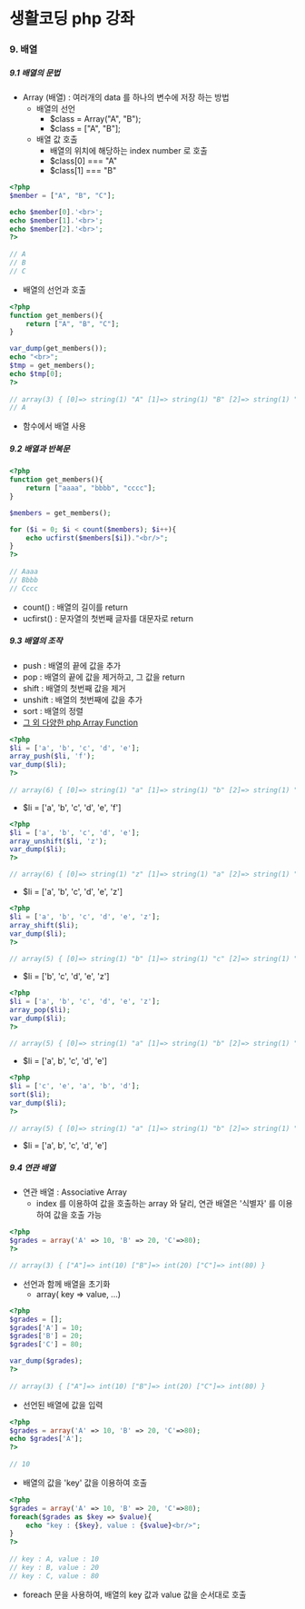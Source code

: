 # 생활코딩 php 강좌

### 9. 배열

##### 9.1 배열의 문법

* Array (배열) : 여러개의 data 를 하나의 변수에 저장 하는 방법
  * 배열의 선언
    * $class = Array("A", "B");
    * $class = ["A", "B"];
  * 배열 값 호출
    * 배열의 위치에 해당하는 index number 로 호출
    * $class[0] === "A"
    * $class[1] === "B"





```php
<?php
$member = ["A", "B", "C"];

echo $member[0].'<br>';
echo $member[1].'<br>';
echo $member[2].'<br>';
?>
  
// A
// B
// C
```

* 배열의 선언과 호출



```php
<?php
function get_members(){
    return ["A", "B", "C"];
}

var_dump(get_members());
echo "<br>";
$tmp = get_members();
echo $tmp[0];
?>
  
// array(3) { [0]=> string(1) "A" [1]=> string(1) "B" [2]=> string(1) "C" }
// A
```

* 함수에서 배열 사용







##### 9.2 배열과 반복문

```php
<?php
function get_members(){
    return ["aaaa", "bbbb", "cccc"];
}

$members = get_members();

for ($i = 0; $i < count($members); $i++){
    echo ucfirst($members[$i])."<br/>";
}
?>
  
// Aaaa
// Bbbb
// Cccc
```

* count() : 배열의 길이를 return
* ucfirst() : 문자열의 첫번째 글자를 대문자로 return







##### 9.3 배열의 조작

* push : 배열의 끝에 값을 추가
* pop : 배열의 끝에 값을 제거하고, 그 값을 return
* shift : 배열의 첫번째 값을 제거
* unshift : 배열의 첫번째에 값을 추가
* sort : 배열의 정렬
* [그 외 다양한 php Array Function](https://www.php.net/manual/en/ref.array.php)





```php
<?php
$li = ['a', 'b', 'c', 'd', 'e'];
array_push($li, 'f');
var_dump($li);
?>
  
// array(6) { [0]=> string(1) "a" [1]=> string(1) "b" [2]=> string(1) "c" [3]=> string(1) "d" [4]=> string(1) "e" [5]=> string(1) "f" }
```

* $li = ['a', 'b', 'c', 'd', 'e', 'f']



```php
<?php
$li = ['a', 'b', 'c', 'd', 'e'];
array_unshift($li, 'z');
var_dump($li);
?>

// array(6) { [0]=> string(1) "z" [1]=> string(1) "a" [2]=> string(1) "b" [3]=> string(1) "c" [4]=> string(1) "d" [5]=> string(1) "e" }
```

* $li = ['a', 'b', 'c', 'd', 'e', 'z']



```php
<?php
$li = ['a', 'b', 'c', 'd', 'e', 'z'];
array_shift($li);
var_dump($li);
?>
  
// array(5) { [0]=> string(1) "b" [1]=> string(1) "c" [2]=> string(1) "d" [3]=> string(1) "e" [4]=> string(1) "z" }
```

* $li = ['b', 'c', 'd', 'e', 'z']



```php
<?php
$li = ['a', 'b', 'c', 'd', 'e', 'z'];
array_pop($li);
var_dump($li);
?>
  
// array(5) { [0]=> string(1) "a" [1]=> string(1) "b" [2]=> string(1) "c" [3]=> string(1) "d" [4]=> string(1) "e" }
```

* $li = ['a', b', 'c', 'd', 'e']



```php
<?php
$li = ['c', 'e', 'a', 'b', 'd'];
sort($li);
var_dump($li);
?>
  
// array(5) { [0]=> string(1) "a" [1]=> string(1) "b" [2]=> string(1) "c" [3]=> string(1) "d" [4]=> string(1) "e" }
```

* $li = ['a', b', 'c', 'd', 'e']









##### 9.4 연관 배열

* 연관 배열 : Associative Array
  * index 를 이용하여 값을 호출하는 array 와 달리, 연관 배열은 '식별자' 를 이용하여 값을 호출 가능



```php
<?php
$grades = array('A' => 10, 'B' => 20, 'C'=>80);
?>

// array(3) { ["A"]=> int(10) ["B"]=> int(20) ["C"]=> int(80) }
```

* 선언과 함께 배열을 초기화
  * array( key => value, ...)



```php
<?php
$grades = [];
$grades['A'] = 10;
$grades['B'] = 20;
$grades['C'] = 80;

var_dump($grades);
?>
  
// array(3) { ["A"]=> int(10) ["B"]=> int(20) ["C"]=> int(80) }
```

* 선언된 배열에 값을 입력





```php
<?php
$grades = array('A' => 10, 'B' => 20, 'C'=>80);
echo $grades['A'];
?>
  
// 10
```

* 배열의 값을 'key' 값을 이용하여 호출





```php
<?php
$grades = array('A' => 10, 'B' => 20, 'C'=>80);
foreach($grades as $key => $value){
    echo "key : {$key}, value : {$value}<br/>";
}
?>
  
// key : A, value : 10
// key : B, value : 20
// key : C, value : 80
```

* foreach 문을 사용하여, 배열의 key 값과 value 값을 순서대로 호출


